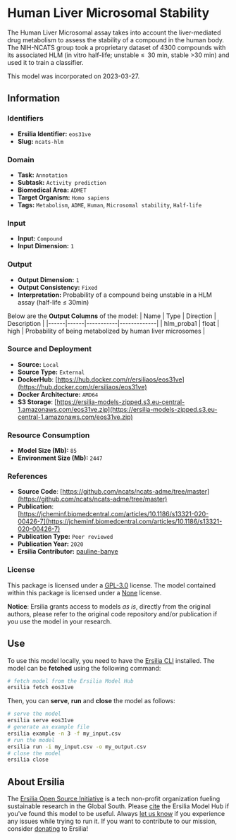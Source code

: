 # Human Liver Microsomal Stability

The Human Liver Microsomal assay takes into account the liver-mediated drug metabolism to assess the stability of a compound in the human body. The NIH-NCATS group took a proprietary dataset of 4300 compounds with its associated HLM (in vitro half-life; unstable ≤  30 min, stable >30 min) and used it to train a classifier.

This model was incorporated on 2023-03-27.

## Information
### Identifiers
- **Ersilia Identifier:** `eos31ve`
- **Slug:** `ncats-hlm`

### Domain
- **Task:** `Annotation`
- **Subtask:** `Activity prediction`
- **Biomedical Area:** `ADMET`
- **Target Organism:** `Homo sapiens`
- **Tags:** `Metabolism`, `ADME`, `Human`, `Microsomal stability`, `Half-life`

### Input
- **Input:** `Compound`
- **Input Dimension:** `1`

### Output
- **Output Dimension:** `1`
- **Output Consistency:** `Fixed`
- **Interpretation:** Probability of a compound being unstable in a HLM assay (half-life ≤ 30min)

Below are the **Output Columns** of the model:
| Name | Type | Direction | Description |
|------|------|-----------|-------------|
| hlm_proba1 | float | high | Probability of being metabolized by human liver microsomes |


### Source and Deployment
- **Source:** `Local`
- **Source Type:** `External`
- **DockerHub**: [https://hub.docker.com/r/ersiliaos/eos31ve](https://hub.docker.com/r/ersiliaos/eos31ve)
- **Docker Architecture:** `AMD64`
- **S3 Storage**: [https://ersilia-models-zipped.s3.eu-central-1.amazonaws.com/eos31ve.zip](https://ersilia-models-zipped.s3.eu-central-1.amazonaws.com/eos31ve.zip)

### Resource Consumption
- **Model Size (Mb):** `85`
- **Environment Size (Mb):** `2447`


### References
- **Source Code**: [https://github.com/ncats/ncats-adme/tree/master](https://github.com/ncats/ncats-adme/tree/master)
- **Publication**: [https://jcheminf.biomedcentral.com/articles/10.1186/s13321-020-00426-7](https://jcheminf.biomedcentral.com/articles/10.1186/s13321-020-00426-7)
- **Publication Type:** `Peer reviewed`
- **Publication Year:** `2020`
- **Ersilia Contributor:** [pauline-banye](https://github.com/pauline-banye)

### License
This package is licensed under a [GPL-3.0](https://github.com/ersilia-os/ersilia/blob/master/LICENSE) license. The model contained within this package is licensed under a [None](LICENSE) license.

**Notice**: Ersilia grants access to models _as is_, directly from the original authors, please refer to the original code repository and/or publication if you use the model in your research.


## Use
To use this model locally, you need to have the [Ersilia CLI](https://github.com/ersilia-os/ersilia) installed.
The model can be **fetched** using the following command:
```bash
# fetch model from the Ersilia Model Hub
ersilia fetch eos31ve
```
Then, you can **serve**, **run** and **close** the model as follows:
```bash
# serve the model
ersilia serve eos31ve
# generate an example file
ersilia example -n 3 -f my_input.csv
# run the model
ersilia run -i my_input.csv -o my_output.csv
# close the model
ersilia close
```

## About Ersilia
The [Ersilia Open Source Initiative](https://ersilia.io) is a tech non-profit organization fueling sustainable research in the Global South.
Please [cite](https://github.com/ersilia-os/ersilia/blob/master/CITATION.cff) the Ersilia Model Hub if you've found this model to be useful. Always [let us know](https://github.com/ersilia-os/ersilia/issues) if you experience any issues while trying to run it.
If you want to contribute to our mission, consider [donating](https://www.ersilia.io/donate) to Ersilia!
